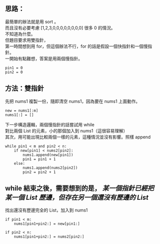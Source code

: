 思路：
--
最簡單的辦法就是用 sort 。    
而且沒有必要考慮 [1,2,3,0,0,0,0,0,0,0,0] 很多 0 的情況。    
不知道為什麼。    
但題目要求用雙指針，    
第一時間想到用 for，但這個辦法不行，for 的話是假設一個快指針和一個慢指針。     
一開始有點難想，答案是用兩個慢指針。   
```
pin1 = 0 
pin2 = 0
```

方法：雙指針
---
先把 nums1 複製一份，隨即清空 nums1，因為要在 nums1 上面動作。
```
new = nums1[:m] 
nums1[:] = []
```
下一步構造邏輯，兩個慢指針的話嘗試用 while     
對比兩個 List 的元素，小的那個加入到 nums1（這很容易理解）    
其次，用可能出現比較兩個一樣的元素，這種情況並沒有影響。照樣 append    

```
while pin1 < m and pin2 < n: 
    if new[pin1] < nums2[pin2]:
        nums1.append(new[pin1])
        pin1 = pin1 + 1
    else: 
        nums1.append(nums2[pin2])
        pin2 = pin2 + 1
```

while 結束之後，需要想到的是，
*某一個指針已經把某一個 List 歷邊，但存在另一個還沒有歷邊的 List*
--
找出還沒有歷邊完全的 List，加入到 nums1
```
if pin1 < m:
    nums1[pin1+pin2:] = new[pin1:]
    
if pin2 < n:
    nums1[pin1+pin2:] = nums2[pin2:]
```

